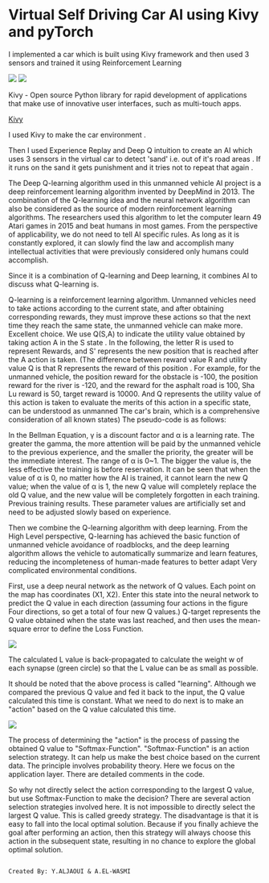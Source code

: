 # Virtual Self Driving Car AI using Kivy and pyTorch


I implemented a car which is built using Kivy framework and then used 3 sensors and trained it using Reinforcement Learning


![](https://user-images.githubusercontent.com/22739177/32823936-c279686a-c993-11e7-906e-ea3e7830e275.gif) ![](https://user-images.githubusercontent.com/22739177/32823937-c2950e80-c993-11e7-9358-89e50cdaae8f.gif)

Kivy - Open source Python library for rapid development of applications
that make use of innovative user interfaces, such as multi-touch apps.

[Kivy](https://kivy.org/#home)

I used Kivy to make the car environment .

Then I used Experience Replay and Deep Q intuition to create an AI which uses 3 sensors in the virtual car to detect 'sand' i.e. out of it's road areas . If it runs on the sand it gets punishment and it tries not to repeat that again .

The Deep Q-learning algorithm used in this unmanned vehicle AI project is a deep reinforcement learning algorithm invented by DeepMind in 2013. The combination of the Q-learning idea and the neural network algorithm can also be considered as the source of modern reinforcement learning algorithms. The researchers used this algorithm to let the computer learn 49 Atari games in 2015 and beat humans in most games. From the perspective of applicability, we do not need to tell AI specific rules. As long as it is constantly explored, it can slowly find the law and accomplish many intellectual activities that were previously considered only humans could accomplish.

Since it is a combination of Q-learning and Deep learning, it combines AI to discuss what Q-learning is.

Q-learning is a reinforcement learning algorithm. Unmanned vehicles need to take actions according to the current state, and after obtaining corresponding rewards, they must improve these actions so that the next time they reach the same state, the unmanned vehicle can make more. Excellent choice. We use Q(S,A) to indicate the utility value obtained by taking action A in the S state . In the following, the letter R is used to represent Rewards, and S' represents the new position that is reached after the A action is taken. (The difference between reward value R and utility value Q is that R represents the reward of this position . For example, for the unmanned vehicle, the position reward for the obstacle is -100, the position reward for the river is -120, and the reward for the asphalt road is 100, Sha Lu reward is 50, target reward is 10000. And Q represents the utility value of this action is taken to evaluate the merits of this action in a specific state, can be understood as unmanned The car's brain, which is a comprehensive consideration of all known states) The pseudo-code is as follows:

In the Bellman Equation, γ is a discount factor and α is a learning rate. The greater the gamma, the more attention will be paid by the unmanned vehicle to the previous experience, and the smaller the priority, the greater will be the immediate interest. The range of α is 0~1. The bigger the value is, the less effective the training is before reservation. It can be seen that when the value of α is 0, no matter how the AI ​​is trained, it cannot learn the new Q value; when the value of α is 1, the new Q value will completely replace the old Q value, and the new value will be completely forgotten in each training. Previous training results. These parameter values ​​are artificially set and need to be adjusted slowly based on experience.

Then we combine the Q-learning algorithm with deep learning. From the High Level perspective, Q-learning has achieved the basic function of unmanned vehicle avoidance of roadblocks, and the deep learning algorithm allows the vehicle to automatically summarize and learn features, reducing the incompleteness of human-made features to better adapt Very complicated environmental conditions.

First, use a deep neural network as the network of Q values. Each point on the map has coordinates (X1, X2). Enter this state into the neural network to predict the Q value in each direction (assuming four actions in the figure Four directions, so get a total of four new Q values.) Q-target represents the Q value obtained when the state was last reached, and then uses the mean-square error to define the Loss Function. 

![](https://user-images.githubusercontent.com/22739177/32822235-60bfc1b6-c98c-11e7-966a-2a2c295645cc.PNG)

The calculated L value is back-propagated to calculate the weight w of each synapse (green circle) so that the L value can be as small as possible.

It should be noted that the above process is called "learning". Although we compared the previous Q value and fed it back to the input, the Q value calculated this time is constant. What we need to do next is to make an "action" based on the Q value calculated this time.


![](https://user-images.githubusercontent.com/22739177/32822234-60a7c57a-c98c-11e7-82b2-82d53104940a.PNG)

The process of determining the "action" is the process of passing the obtained Q value to "Softmax-Function". "Softmax-Function" is an action selection strategy. It can help us make the best choice based on the current data. The principle involves probability theory. Here we focus on the application layer. There are detailed comments in the code.

So why not directly select the action corresponding to the largest Q value, but use Softmax-Function to make the decision? There are several action selection strategies involved here. It is not impossible to directly select the largest Q value. This is called greedy strategy. The disadvantage is that it is easy to fall into the local optimal solution. Because if you finally achieve the goal after performing an action, then this strategy will always choose this action in the subsequent state, resulting in no chance to explore the global optimal solution.
                                                                      
                                                                                                                       Created By: Y.ALJAOUI & A.EL-WASMI

